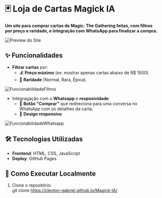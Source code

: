 # 🃏 Loja de Cartas Magick IA

**Um site para comprar cartas de Magic: The Gathering feitas, com filtros por preço e raridade, e integração com WhatsApp para finalizar a compra.**  

![Preview do Site](https://github.com/user-attachments/assets/54ed9d61-d0a7-4ae9-ab56-788b5168dbfa)

## ✨ Funcionalidades  

- **Filtrar cartas** por:  
  - 💰 **Preço máximo** (ex: mostrar apenas cartas abaixo de R$ 1500).  
  - 🎨 **Raridade** (Normal, Rara, Épica).
 
![FuncionabilidadeFiltros](https://github.com/user-attachments/assets/034534ca-af57-4bef-b8c1-626790313170)

- Integragação com o **Whatsapp** e **resposividade**
  - 🛒 **Botão "Comprar"** que redireciona para uma conversa no WhatsApp com os detalhes da carta.  
  - 📱 **Design responsivo** 

![FuncionabilidadeWhatsapp](https://github.com/user-attachments/assets/d83db3b7-35c9-46ef-a8e7-2bacdc8d493a)

## 🛠️ Tecnologias Utilizadas  
- **Frontend**: HTML, CSS, JavaScript    
- **Deploy**: GitHub Pages

## 🚀 Como Executar Localmente  
1. Clone o repositório:  
   git clone  https://cleyton-gabriel.github.io/Magick-IA/
